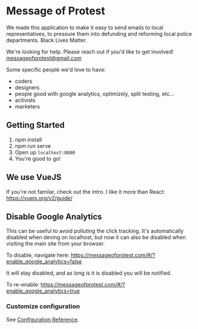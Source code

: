 # Message of Protest

We made this application to make it easy to send emails to local representatives, to pressure them into 
defunding and reforming local police departments.  Black Lives Matter.

We're looking for help.  Please reach out if you'd like to get involved!  messageofprotest@gmail.com

Some specific people we'd love to have:
* coders
* designers
* people good with google analytics, optimizely, split testing, etc...
* activists
* marketers

## Getting Started

1. npm install
2. npm run serve
3. Open up `localhost:8080`
4. You're good to go!

## We use VueJS

If you're not familar, check out the intro.  I like it more than React:
https://vuejs.org/v2/guide/

## Disable Google Analytics

This can be useful to avoid polluting the click tracking.  It's automatically disabled when deving on localhost, but now it can also be disabled when visiting the main site from your browser.

To disable, navigate here: https://messageofprotest.com/#/?enable_google_analytics=false

It will stay disabled, and as long is it is disabled you will be notified.

To re-enable: https://messageofprotest.com/#/?enable_google_analytics=true

### Customize configuration
See [Configuration Reference](https://cli.vuejs.org/config/).
